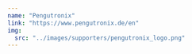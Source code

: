 ```yaml
---
name: "Pengutronix"
link: "https://www.pengutronix.de/en"
img:
  src: "../images/supporters/pengutronix_logo.png"
---
```

